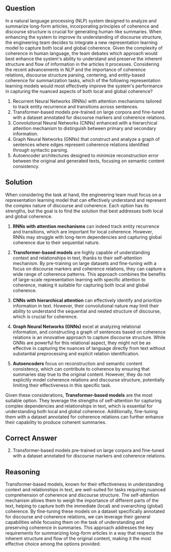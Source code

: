 ## Question
In a natural language processing (NLP) system designed to analyze and summarize long-form articles, incorporating principles of coherence and discourse structure is crucial for generating human-like summaries. When enhancing the system to improve its understanding of discourse structure, the engineering team decides to integrate a new representation learning model to capture both local and global coherence. Given the complexity of coherence in human language, the team debates which approach would best enhance the system's ability to understand and preserve the inherent structure and flow of information in the articles it processes. Considering the recent advancements in NLP and the importance of coherence relations, discourse structure parsing, centering, and entity-based coherence for summarization tasks, which of the following representation learning models would most effectively improve the system's performance in capturing the nuanced aspects of both local and global coherence?

1. Recurrent Neural Networks (RNNs) with attention mechanisms tailored to track entity recurrence and transitions across sentences.
2. Transformer-based models pre-trained on large corpora and fine-tuned with a dataset annotated for discourse markers and coherence relations.
3. Convolutional Neural Networks (CNNs) enhanced with a hierarchical attention mechanism to distinguish between primary and secondary information.
4. Graph Neural Networks (GNNs) that construct and analyze a graph of sentences where edges represent coherence relations identified through syntactic parsing.
5. Autoencoder architectures designed to minimize reconstruction error between the original and generated texts, focusing on semantic content consistency.

## Solution
When considering the task at hand, the engineering team must focus on a representation learning model that can effectively understand and represent the complex nature of discourse and coherence. Each option has its strengths, but the goal is to find the solution that best addresses both local and global coherence.

1. **RNNs with attention mechanisms** can indeed track entity recurrence and transitions, which are important for local coherence. However, RNNs may struggle with long-term dependencies and capturing global coherence due to their sequential nature.

2. **Transformer-based models** are highly capable of understanding context and relationships in text, thanks to their self-attention mechanism. By pre-training on large datasets and fine-tuning with a focus on discourse markers and coherence relations, they can capture a wide range of coherence patterns. This approach combines the benefits of large-scale representation learning with specific attention to coherence, making it suitable for capturing both local and global coherence.

3. **CNNs with hierarchical attention** can effectively identify and prioritize information in text. However, their convolutional nature may limit their ability to understand the sequential and nested structure of discourse, which is crucial for coherence.

4. **Graph Neural Networks (GNNs)** excel at analyzing relational information, and constructing a graph of sentences based on coherence relations is an innovative approach to capture discourse structure. While GNNs are powerful for this relational aspect, they might not be as effective in capturing the nuances of language directly from text without substantial preprocessing and explicit relation identification.

5. **Autoencoders** focus on reconstruction and semantic content consistency, which can contribute to coherence by ensuring that summaries stay true to the original content. However, they do not explicitly model coherence relations and discourse structure, potentially limiting their effectiveness in this specific task.

Given these considerations, **Transformer-based models** are the most suitable option. They leverage the strengths of self-attention for capturing complex dependencies and relationships in text, which is essential for understanding both local and global coherence. Additionally, fine-tuning them with a dataset annotated for coherence relations can further enhance their capability to produce coherent summaries.

## Correct Answer
2. Transformer-based models pre-trained on large corpora and fine-tuned with a dataset annotated for discourse markers and coherence relations.

## Reasoning
Transformer-based models, known for their effectiveness in understanding context and relationships in text, are well-suited for tasks requiring nuanced comprehension of coherence and discourse structure. The self-attention mechanism allows them to weigh the importance of different parts of the text, helping to capture both the immediate (local) and overarching (global) coherence. By fine-tuning these models on a dataset specifically annotated for discourse and coherence relations, we can leverage their general capabilities while focusing them on the task of understanding and preserving coherence in summaries. This approach addresses the key requirements for summarizing long-form articles in a way that respects the inherent structure and flow of the original content, making it the most effective choice among the options provided.
